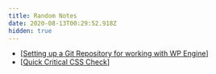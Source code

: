 ```yaml
---
title: Random Notes
date: 2020-08-13T00:29:52.918Z
hidden: true
---
```


* [[Setting up a Git Repository for working with WP Engine]]
* [[Quick Critical CSS Check]]

[//begin]: # "Autogenerated link references for markdown compatibility"
[Setting up a Git Repository for working with WP Engine]: setting-up-a-git-repository-for-working-with-wp-engine "setting-up-a-git-repository-for-working-with-wp-engine"
[Quick Critical CSS Check]: quick-critical-css-check "quick-critical-css-check"
[//end]: # "Autogenerated link references"
